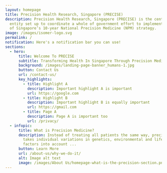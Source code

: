 ```yaml
---
layout: homepage
title: Precision Health Research, Singapore (PRECISE)
description: Precision Health Research, Singapore (PRECISE) is the central
  entity set up to coordinate a whole of government effort to implement Phase 2
  of Singapore’s 10-year National Precision Medicine (NPM) strategy.
image: /images/isomer-logo.svg
permalink: /
notification: Here's a notification bar you can use!
sections:
  - hero:
      title: Welcome To PRECISE
      subtitle: Transforming Health In Singapore Through Precision Medicine
      background: /images/landing-page-banner_humans-1.jpg
      button: Contact Us
      url: /contact-us/
      key_highlights:
        - title: Highlight A
          description: Important highlight A is important
          url: https://google.com
        - title: Highlight B
          description: Important highlight B is equally important
          url: https://gmail.com
        - title: Page A
          description: Page A is important too
          url: /privacy/
  - infopic:
      title: What is Precision Medicine?
      description: Instead of treating all patients the same way, precision medicine
        takes individual variations in genetics, environmental and lifestyle
        factors into account ...
      button: Learn More
      url: /about-us/why-we-do-it/
      alt: Image alt text
      image: /images/About Us/homepage-what-is-the-precision-section.png
---
```

